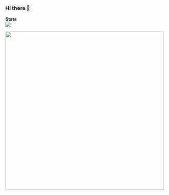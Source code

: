 ### Hi there 👋

<!--
**baipachakri/baipachakri** is a ✨ _special_ ✨ repository because its `README.md` (this file) appears on your GitHub profile.

Here are some ideas to get you started:

- 🔭 I’m currently working on ...
- 🌱 I’m currently learning ...
- 👯 I’m looking to collaborate on ...
- 🤔 I’m looking for help with ...
- 💬 Ask me about ...
- 📫 How to reach me: ...
- 😄 Pronouns: ...
- ⚡ Fun fact: ...
-->
**Stats**  <br />
<a href="https://github.com/baipachakri/github-readme-stats" style = "margin = 3px; display = grid">
  <img align="center" src="https://github-readme-stats.vercel.app/api?username=baipachakri&show_icons=true&theme=chartreuse-dark" />
</a>

<a href="https://github.com/baipachakri/github-readme-stats">
  <img align="center" src="https://github-readme-stats.vercel.app/api/top-langs/?username=baipachakri&layout=compact&theme=chartreuse-dark" width = "495px" max-widht = "720px" height = "auto"/>
</a>
